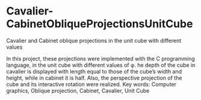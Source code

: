 # Cavalier-CabinetObliqueProjectionsUnitCube
 Cavalier and Cabinet oblique projections in the unit cube with different values

In this project, these projections were implemented with the C
programming language, in the unit cube with different values of φ. he depth of the cube
in cavalier is displayed with length equal to those of the cube’s width and height, while in
cabinet it is half. Also, the perspective projection of the cube and its interactive rotation
were realized.
Key words: Computer graphics, Oblique projection, Cabinet, Cavalier, Unit Cube
